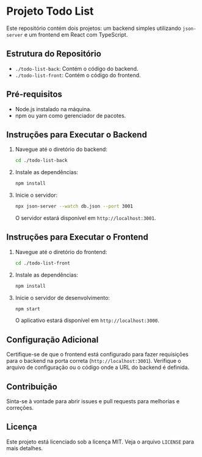 # Projeto Todo List

Este repositório contém dois projetos: um backend simples utilizando `json-server` e um frontend em React com TypeScript.

## Estrutura do Repositório

- `./todo-list-back`: Contém o código do backend.
- `./todo-list-front`: Contém o código do frontend.

## Pré-requisitos

- Node.js instalado na máquina.
- npm ou yarn como gerenciador de pacotes.

## Instruções para Executar o Backend

1. Navegue até o diretório do backend:
    ```sh
    cd ./todo-list-back
    ```

2. Instale as dependências:
    ```sh
    npm install
    ```

3. Inicie o servidor:
    ```sh
    npx json-server --watch db.json --port 3001
    ```

    O servidor estará disponível em `http://localhost:3001`.

## Instruções para Executar o Frontend

1. Navegue até o diretório do frontend:
    ```sh
    cd ./todo-list-front
    ```

2. Instale as dependências:
    ```sh
    npm install
    ```

3. Inicie o servidor de desenvolvimento:
    ```sh
    npm start
    ```

    O aplicativo estará disponível em `http://localhost:3000`.

## Configuração Adicional

Certifique-se de que o frontend está configurado para fazer requisições para o backend na porta correta (`http://localhost:3001`). Verifique o arquivo de configuração ou o código onde a URL do backend é definida.

## Contribuição

Sinta-se à vontade para abrir issues e pull requests para melhorias e correções.

## Licença

Este projeto está licenciado sob a licença MIT. Veja o arquivo `LICENSE` para mais detalhes.